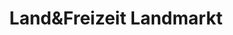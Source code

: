 ---
title: "Land&Freizeit Landmarkt"
url: /suederbrarup/landundfreizeit-landmarkt/
shop: Baumarkt
---